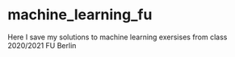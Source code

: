 # machine_learning_fu
Here I save my solutions to machine learning exersises from class 2020/2021 FU Berlin
